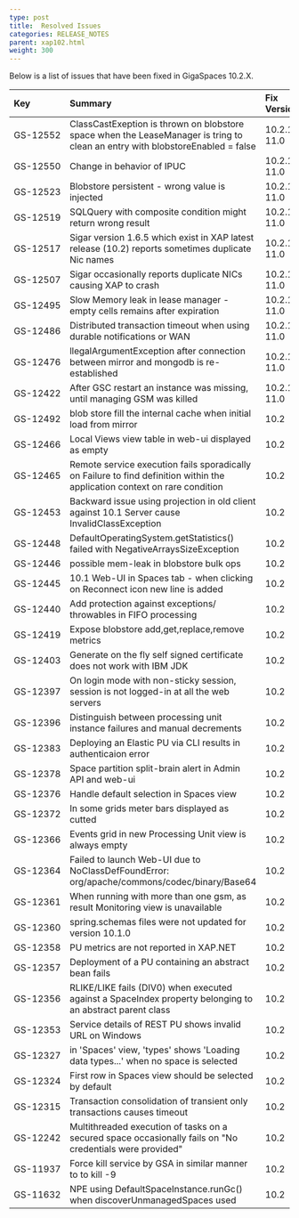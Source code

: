 ```yaml
---
type: post
title:  Resolved Issues
categories: RELEASE_NOTES
parent: xap102.html
weight: 300
---
```



Below is a list of issues that have been fixed in GigaSpaces 10.2.X.




| Key | Summary | Fix Version/s | Sales Force ID | Platform/s |
|:---------|:--------|:----------------|:---------------|:------------------|
| <nobr>GS-12552</nobr> | ClassCastExeption is thrown on blobstore space when the LeaseManager is tring to clean an entry with blobstoreEnabled = false | 10.2.1, 11.0 | 10004 | All |
| GS-12550 | Change in behavior of IPUC | 10.2.1, 11.0 | 9971 | Java |
| GS-12523 | Blobstore persistent - wrong value is injected | 10.2.1, 11.0 |  | All |
| GS-12519 | SQLQuery with composite condition might return wrong result | 10.2.1, 11.0 | 9936 | Java |
| GS-12517 | Sigar version 1.6.5 which exist in XAP latest release (10.2) reports sometimes duplicate Nic names | 10.2.1, 11.0 | 9876 | All |
| GS-12507 | Sigar occasionally reports duplicate NICs causing XAP to crash | 10.2.1, 11.0 | 9888, 9766 | All |
| GS-12495 | Slow Memory leak in lease manager - empty cells remains after expiration | 10.2.1, 11.0 | 9876 | All |
| GS-12486 | Distributed transaction timeout when using durable notifications or WAN | 10.2.1, 11.0 | 8935 | All |
| GS-12476 | llegalArgumentException after connection between mirror and mongodb is re-established | 10.2.1, 11.0 | 9832 | Java |
| GS-12422 | After GSC restart an instance was missing, until managing GSM was killed | 10.2.1, 11.0 | 9704 | All |
| GS-12492 | blob store fill the internal cache when initial load from mirror | 10.2 |  | Java |
| GS-12466 | Local Views view table in web-ui displayed as empty | 10.2 | | Java |
| GS-12465 | Remote service execution fails sporadically on Failure to find definition within the application context on rare condition | 10.2 | 9826 | All |
| GS-12453 | Backward issue using projection in old client against 10.1 Server cause InvalidClassException | 10.2 | 9789 | All |
| GS-12448 | DefaultOperatingSystem.getStatistics() failed with NegativeArraysSizeException | 10.2 | 9777 | All |
| GS-12446 | possible mem-leak in blobstore bulk ops | 10.2 |  | Java |
| GS-12445 | 10.1 Web-UI in Spaces tab - when clicking on Reconnect icon new line is added | 10.2 | 9771 | All |
| GS-12440 | Add protection against exceptions/ throwables in FIFO processing | 10.2 | 9720 | All |
| GS-12419 | Expose blobstore add,get,replace,remove metrics | 10.2 |  | All |
| GS-12403 | Generate on the fly self signed certificate does not work with IBM JDK | 10.2 | 9712 | All |
| GS-12397 | On login mode with non-sticky session, session is not logged-in at all the web servers | 10.2 |  | All |
| GS-12396 | Distinguish between processing unit instance failures and manual decrements| 10.2 | 8707 | All |
| GS-12383 | Deploying an Elastic PU via CLI results in authenticaion error | 10.2 | 9708 | All |
| GS-12378 | Space partition split-brain alert in Admin API and web-ui | 10.2 |  | Java |
| GS-12376 | Handle default selection in Spaces view | 10.2 |  | Java |
| GS-12372 | In some grids meter bars displayed as cutted  | 10.2 |  | Java |
| GS-12366 | Events grid in new Processing Unit view is always empty | 10.2 |  | Java |
| GS-12364 | Failed to launch Web-UI due to NoClassDefFoundError: org/apache/commons/codec/binary/Base64 | 10.2 |  | Java |
| GS-12361 | When running with more than one gsm, as result Monitoring view is unavailable | 10.2 |  | All |
| GS-12360 | spring.schemas files were not updated for version 10.1.0 | 10.2 |  | Java |
| GS-12358 | PU metrics are not reported in XAP.NET | 10.2 |  | .NET |
| GS-12357 | Deployment of a PU containing an abstract bean fails | 10.2 | 9680 | All |
| GS-12356 | RLIKE/LIKE fails (DIV0) when executed against a SpaceIndex property belonging to an abstract parent class  | 10.2 | 9654 | All |
| GS-12353 | Service details of REST PU shows invalid URL on Windows | 10.2 |  | Java |
| GS-12327 | in 'Spaces' view, 'types' shows 'Loading data types...' when no space is selected | 10.2 |  | All |
| GS-12324 | First row in Spaces view should be selected by default | 10.2 |  | Java |
| GS-12315 | Transaction consolidation of transient only transactions causes timeout | 10.2 | 9640,9417 | All |
| GS-12242 | Multithreaded execution of tasks on a secured space occasionally fails on "No credentials were provided" | 10.2 | 9426 | Java |
| GS-11937 | Force kill service by GSA in similar manner to to kill -9  | 10.2 | 9158,9338 | All |
| GS-11632 | NPE using DefaultSpaceInstance.runGc() when discoverUnmanagedSpaces used | 10.2 | 8587 | Java |